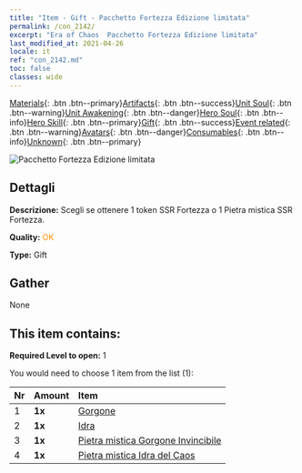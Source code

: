 ```yaml
---
title: "Item - Gift - Pacchetto Fortezza Edizione limitata"
permalink: /con_2142/
excerpt: "Era of Chaos  Pacchetto Fortezza Edizione limitata"
last_modified_at: 2021-04-26
locale: it
ref: "con_2142.md"
toc: false
classes: wide
---
```

 [Materials](/ItemsIT/){: .btn .btn--primary}[Artifacts](/ItemsIT/Artifacts/){: .btn .btn--success}[Unit Soul](/ItemsIT/UnitSoul/){: .btn .btn--warning}[Unit Awakening](/ItemsIT/UnitAwakening/){: .btn .btn--danger}[Hero Soul](/ItemsIT/HeroSoul/){: .btn .btn--info}[Hero Skill](/ItemsIT/HeroSkill/){: .btn .btn--primary}[Gift](/ItemsIT/Gift/){: .btn .btn--success}[Event related](/ItemsIT/Events/){: .btn .btn--warning}[Avatars](/ItemsIT/Avatars/){: .btn .btn--danger}[Consumables](/ItemsIT/Consumables/){: .btn .btn--info}[Unknown](/ItemsIT/Unknown/){: .btn .btn--primary}

 ![Pacchetto Fortezza Edizione limitata](/images/t/i_994009.png)

## Dettagli
 **Descrizione:** Scegli se ottenere 1 token SSR Fortezza o 1 Pietra mistica SSR Fortezza.

 **Quality:** <span style="color: #FF8C00">OK</span>

 **Type:** Gift

## Gather

  None

## This item contains:

 **Required Level to open:** 1

 You would need to choose 1 item from the list (1):

  | Nr | Amount |     Item    |
  |:---|:-------|:------------|
  | 1 |  **1x** | [Gorgone](/ItemsIT/unt_257/) |  | 
  | 2 |  **1x** | [Idra](/ItemsIT/unt_259/) |  | 
  | 3 |  **1x** | [Pietra mistica Gorgone Invincibile](/ItemsIT/unt_339/) |  | 
  | 4 |  **1x** | [Pietra mistica Idra del Caos](/ItemsIT/unt_341/) |  | 
